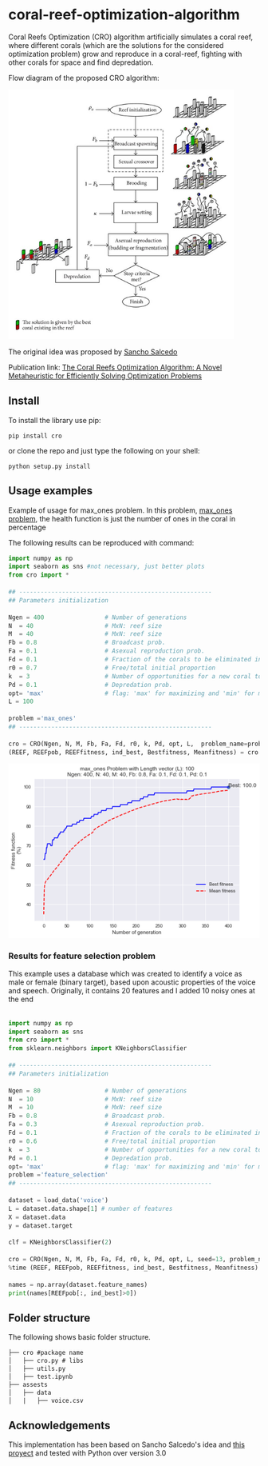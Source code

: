 # coral-reef-optimization-algorithm
Coral Reefs Optimization (CRO) algorithm artificially simulates a coral reef, where different corals (which are the solutions for the considered optimization problem) grow and reproduce in a coral-reef, fighting with other corals for space and find depredation.

Flow diagram of the proposed CRO algorithm:

<img src = 'cro/assets/flow_diagram_cro.png' height ='500px'>

The original idea was proposed by [Sancho Salcedo](http://agamenon.tsc.uah.es/Personales/sancho/CRO.html) 

Publication link: [The Coral Reefs Optimization Algorithm: A Novel Metaheuristic for Efficiently Solving Optimization Problems](https://www.researchgate.net/publication/264985908_The_Coral_Reefs_Optimization_Algorithm_A_Novel_Metaheuristic_for_Efficiently_Solving_Optimization_Problems)


Install
-------

To install the library use pip:

    pip install cro


or clone the repo and just type the following on your shell:

    python setup.py install

Usage examples
--------------
Example of usage for max_ones problem. In this problem, [max_ones problem](https://github.com/Oddsor/EvolAlgo/wiki/Max-One-Problem), the health function is just the number of ones in the coral in percentage

The following results can be reproduced with command:  

```python
import numpy as np
import seaborn as sns #not necessary, just better plots
from cro import *

## ------------------------------------------------------
## Parameters initialization

Ngen = 400                 # Number of generations
N  = 40                    # MxN: reef size
M  = 40                    # MxN: reef size
Fb = 0.8                   # Broadcast prob.
Fa = 0.1                   # Asexual reproduction prob.
Fd = 0.1                   # Fraction of the corals to be eliminated in the depredation operator.
r0 = 0.7                   # Free/total initial proportion
k  = 3                     # Number of opportunities for a new coral to settle in the reef
Pd = 0.1                   # Depredation prob.
opt= 'max'                 # flag: 'max' for maximizing and 'min' for minimizing
L = 100

problem ='max_ones'
## ------------------------------------------------------

cro = CRO(Ngen, N, M, Fb, Fa, Fd, r0, k, Pd, opt, L,  problem_name=problem)
(REEF, REEFpob, REEFfitness, ind_best, Bestfitness, Meanfitness) = cro.fit()
```

<img src = 'cro/assets/max_ones_results/max_ones_ngen400_n40_m40_l100_fb08.png' height = '350px'> 

### Results for feature selection problem

This example uses a database which was created to identify a voice as male or female (binary target), based upon acoustic properties of the voice and speech. Originally, it contains 20 features and I added 10 noisy ones at the end

```python

import numpy as np
import seaborn as sns 
from cro import *
from sklearn.neighbors import KNeighborsClassifier

## ------------------------------------------------------
## Parameters initialization

Ngen = 80                  # Number of generations
N  = 10                    # MxN: reef size
M  = 10                    # MxN: reef size
Fb = 0.8                   # Broadcast prob.
Fa = 0.3                   # Asexual reproduction prob.
Fd = 0.1                   # Fraction of the corals to be eliminated in the depredation operator.
r0 = 0.6                   # Free/total initial proportion
k  = 3                     # Number of opportunities for a new coral to settle in the reef
Pd = 0.1                   # Depredation prob.
opt= 'max'                 # flag: 'max' for maximizing and 'min' for minimizing
problem ='feature_selection'
## ------------------------------------------------------

dataset = load_data('voice')
L = dataset.data.shape[1] # number of features
X = dataset.data
y = dataset.target

clf = KNeighborsClassifier(2)

cro = CRO(Ngen, N, M, Fb, Fa, Fd, r0, k, Pd, opt, L, seed=13, problem_name=problem, metric= 'auc', verbose=True)
%time (REEF, REEFpob, REEFfitness, ind_best, Bestfitness, Meanfitness) = cro.fit(X, y, clf)

names = np.array(dataset.feature_names)
print(names[REEFpob[:, ind_best]>0])
```

## Folder structure
The following shows basic folder structure.
```
├── cro #package name
│   ├── cro.py # libs
│   ├── utils.py
│   ├── test.ipynb
├── assests
│   ├── data
│   |   ├── voice.csv

```

## Acknowledgements
This implementation has been based on Sancho Salcedo's idea and [this proyect](http://agamenon.tsc.uah.es/Personales/sancho/CRO.html) and tested with Python over version 3.0
